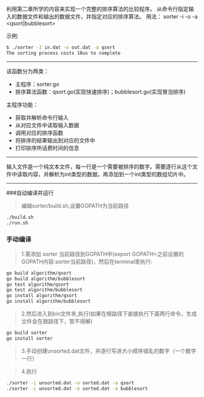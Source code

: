 利用第二章所学的内容来实现一个完整的排序算法的比较程序。
从命令行指定输入的数据文件和输出的数据文件，并指定对应的排序算法。
用法：
sorter -i <int> -o <out> -a <qsort|bubblesort>

示例:
```bash
$ ./sorter -I in.dat -o out.dat -a qsort
The sorting process costs 10us to complete
```
------

该函数分为两类：
* 主程序：sorter.go
* 排序算法函数：qsort.go(实现快速排序)；bubblesort.go(实现冒泡排序)

主程序功能：
* 获取并解析命令行输入
* 从对应文件中读取输入数据
* 调用对应的排序函数
* 将排序的结果输出到对应的文件中
* 打印排序所话费时间的信息

------

输入文件是一个纯文本文件，每一行是一个需要被排序的数字。需要逐行从这个文件中读取内容，并解析为int类型的数据，再添加到一个int类型的数组切片中。

------
###自动编译并运行
>编辑sorter/build.sh,设置GOPATH为当前路径

```bash
./build.sh
./run.sh
```

### 手动编译

>1.需添加 sorter 当前路径到GOPATH中(export GOPATH=之前设置的GOPATH内容:sorter当前路径)，然后在terminal里执行:

```bash
go build algorithm/qsort
go build algorithm/bubblesort
go test algorithm/qsort
go test algorithm/bubblesort
go install algorithm/qsort
go install algorithm/bubblesort
```

>2.然后进入到bin文件夹,执行(如果在根路径下直接执行下面两行命令，生成文件会在跟路径下，暂不得解)

```bash 
go build sorter
go install sorter
```

>3.手动创建unsorted.dat文件，并逐行写进大小顺序错乱的数字（一个数字一行）

>4.执行

```bash
./sorter -i unsorted.dat -o sorted.dat -a qsort
./sorter -i unsorted.dat -o sorted.dat -a bubblesort
```




